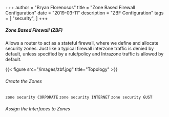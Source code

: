 +++
author = "Bryan Florenosos"
title = "Zone Based Firewall Configuration"
date = "2019-03-11"
description = "ZBF Configuration"
tags = [
    "security",
]
+++

##### Zone Based Firewall (ZBF)

Allows a router to act as a stateful firewall, where we define and allocate security zones.
Just like a typical firewall interzone traffic is denied by default, unless specified by a rule/policy and Intrazone traffic is allowed by default.

{{< figure src="/images/zbf.jpg" title="Topology" >}}

###### Create the Zones

`zone security CORPORATE`
`zone security INTERNET`
`zone security GUST`

###### Assign the Interfaces to Zones